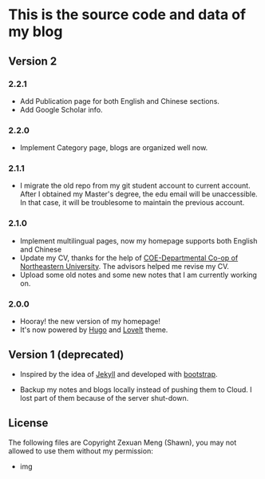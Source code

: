 # This is the source code and data of my blog

## Version 2

### 2.2.1

* Add Publication page for both English and Chinese sections.
* Add Google Scholar info.

### 2.2.0

- Implement Category page, blogs are organized well now.

### 2.1.1

* I migrate the old repo from my git student account to current account. After I obtained my Master's degree, the edu email will be unaccessible. In that case, it will be troublesome to maintain the previous account.

### 2.1.0

* Implement multilingual pages, now my homepage supports both English and Chinese
* Update my CV, thanks for the help of [COE-Departmental Co-op of Northeastern University](https://coe.northeastern.edu/academics-experiential-learning/co-op-experiential-learning/co-op/). The advisors helped me revise my CV.
* Upload some old notes and some new notes that I am currently working on.

### 2.0.0

* Hooray! the new version of my homepage!
* It's now powered by [Hugo](https://github.com/gohugoio/hugo) and [LoveIt](https://github.com/dillonzq/LoveIt) theme.



## Version 1 (deprecated)

* Inspired by the idea of [Jekyll](https://github.com/jekyll/jekyll) and developed with [bootstrap](https://github.com/twbs/bootstrap).

* Backup my notes and blogs locally instead ‎of pushing them to Cloud. I lost part ‎of them because ‎of the server shut-down.



## License

The following files are Copyright Zexuan Meng (Shawn), you may not allowed to use them without my permission:

* img